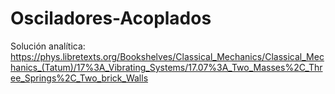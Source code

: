 # Osciladores-Acoplados

Solución analítica: https://phys.libretexts.org/Bookshelves/Classical_Mechanics/Classical_Mechanics_(Tatum)/17%3A_Vibrating_Systems/17.07%3A_Two_Masses%2C_Three_Springs%2C_Two_brick_Walls
